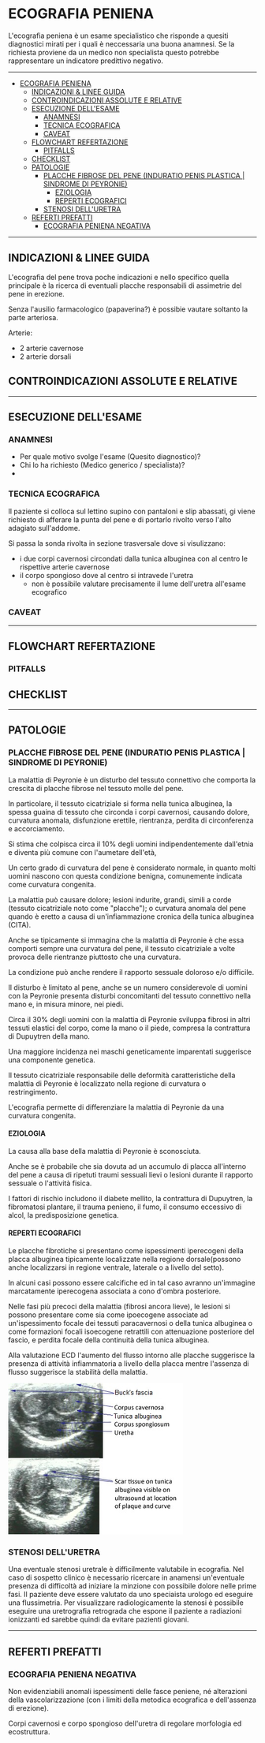 # ECOGRAFIA PENIENA

L'ecografia peniena è un esame specialistico che risponde a quesiti diagnostici mirati per i quali è neccessaria una buona anamnesi.
Se la richiesta proviene da un medico non specialista questo potrebbe rappresentare un indicatore predittivo negativo.

---

- [ECOGRAFIA PENIENA](#ecografia-peniena)
	- [INDICAZIONI & LINEE GUIDA](#indicazioni--linee-guida)
	- [CONTROINDICAZIONI ASSOLUTE E RELATIVE](#controindicazioni-assolute-e-relative)
	- [ESECUZIONE DELL'ESAME](#esecuzione-dellesame)
		- [ANAMNESI](#anamnesi)
		- [TECNICA ECOGRAFICA](#tecnica-ecografica)
		- [CAVEAT](#caveat)
	- [FLOWCHART REFERTAZIONE](#flowchart-refertazione)
		- [PITFALLS](#pitfalls)
	- [CHECKLIST](#checklist)
	- [PATOLOGIE](#patologie)
		- [PLACCHE FIBROSE DEL PENE (INDURATIO PENIS PLASTICA | SINDROME DI PEYRONIE)](#placche-fibrose-del-pene-induratio-penis-plastica--sindrome-di-peyronie)
			- [EZIOLOGIA](#eziologia)
			- [REPERTI ECOGRAFICI](#reperti-ecografici)
		- [STENOSI DELL'URETRA](#stenosi-delluretra)
	- [REFERTI PREFATTI](#referti-prefatti)
		- [ECOGRAFIA PENIENA NEGATIVA](#ecografia-peniena-negativa)

---

## INDICAZIONI & LINEE GUIDA
L'ecografia del pene trova poche indicazioni e nello specifico quella principale è la ricerca di eventuali placche responsabili di assimetrie del pene in erezione.

Senza l'ausilio farmacologico (papaverina?) è possibie vautare soltanto la parte arteriosa.
<!---Indagare quali farmaci-->

Arterie:
- 2 arterie cavernose
- 2 arterie dorsali

## CONTROINDICAZIONI ASSOLUTE E RELATIVE


---

## ESECUZIONE DELL'ESAME

### ANAMNESI
- Per quale motivo svolge l'esame (Quesito diagnostico)?
- Chi lo ha richiesto (Medico generico / specialista)?
- 

### TECNICA ECOGRAFICA
Il paziente si colloca sul lettino supino con pantaloni e slip abassati, gi viene richiesto di afferare la punta del pene e di portarlo rivolto verso l'alto adagiato sull'addome.

Si passa la sonda rivolta in sezione trasversale dove si visulizzano:
- i due corpi cavernosi circondati dalla tunica albuginea con al centro le rispettive arterie cavernose
- il corpo spongioso dove al centro si intravede l'uretra
  - non è possibile valutare precisamente il lume dell'uretra all'esame ecografico

### CAVEAT

---

## FLOWCHART REFERTAZIONE
### PITFALLS

## CHECKLIST

---

## PATOLOGIE
### PLACCHE FIBROSE DEL PENE (INDURATIO PENIS PLASTICA | SINDROME DI PEYRONIE)
La malattia di Peyronie è un disturbo del tessuto connettivo che comporta la crescita di placche fibrose nel tessuto molle del pene. 

In particolare, il tessuto cicatriziale si forma nella tunica albuginea, la spessa guaina di tessuto che circonda i corpi cavernosi, causando dolore, curvatura anomala, disfunzione erettile, rientranza, perdita di circonferenza e accorciamento.

Si stima che colpisca circa il 10% degli uomini indipendentemente dall'etnia e diventa più comune con l'aumetare dell'età,

Un certo grado di curvatura del pene è considerato normale, in quanto molti uomini nascono con questa condizione benigna, comunemente indicata come curvatura congenita. 

La malattia può causare dolore; lesioni indurite, grandi, simili a corde (tessuto cicatriziale noto come "placche"); o curvatura anomala del pene quando è eretto a causa di un'infiammazione cronica della tunica albuginea (CITA).

Anche se tipicamente si immagina che la malattia di Peyronie è che essa comporti sempre una curvatura del pene, il tessuto cicatriziale a volte provoca delle rientranze piuttosto che una curvatura. 

La condizione può anche rendere il rapporto sessuale doloroso e/o difficile.

Il disturbo è limitato al pene, anche se un numero considerevole di uomini con la Peyronie presenta disturbi concomitanti del tessuto connettivo nella mano e, in misura minore, nei piedi. 

Circa il 30% degli uomini con la malattia di Peyronie sviluppa fibrosi in altri tessuti elastici del corpo, come la mano o il piede, compresa la contrattura di Dupuytren della mano. 

Una maggiore incidenza nei maschi geneticamente imparentati suggerisce una componente genetica.


Il tessuto cicatriziale responsabile delle deformità caratteristiche della malattia di Peyronie è localizzato nella regione di curvatura o restringimento.

L'ecografia permette di differenziare la malattia di Peyronie da una curvatura congenita.

#### EZIOLOGIA
La causa alla base della malattia di Peyronie è sconosciuta. 

Anche se è probabile che sia dovuta ad un accumulo di placca all'interno del pene a causa di ripetuti traumi sessuali lievi o lesioni durante il rapporto sessuale o l'attività fisica.

I fattori di rischio includono il diabete mellito, la contrattura di Dupuytren, la fibromatosi plantare, il trauma penieno, il fumo, il consumo eccessivo di alcol, la predisposizione genetica.

#### REPERTI ECOGRAFICI
Le placche fibrotiche si presentano come ispessimenti iperecogeni della placca albuginea tipicamente localizzate nella regione dorsale(possono anche localizzarsi in regione ventrale, laterale o a livello del setto).

In alcuni casi possono essere calcifiche ed in tal caso avranno un'immagine marcatamente iperecogena associata a cono d'ombra posteriore.

Nelle fasi più precoci della malattia (fibrosi ancora lieve), le lesioni si possono presentare come sia come ipoecogene associate ad un'ispessimento focale dei tessuti paracavernosi o della tunica albuginea o come formazioni focali isoecogene retrattili con attenuazione posteriore del fascio, e perdita focale della continuità della tunica albuginea.

Alla valutazione ECD l'aumento del flusso intorno alle placche suggerisce la presenza di attività infiammatoria a livello della placca mentre l'assenza di flusso suggerisce la stabilità della malattia.

![](../../img/US-Malattia_di_Peyronie.jpg)


### STENOSI DELL'URETRA
Una eventuale stenosi uretrale è difficilmente valutabile in ecografia.
Nel caso di sospetto clinico è necessario ricercare in anamensi un'eventuale presenza di difficoltà ad iniziare la minzione con possibile dolore nelle prime fasi.
Il paziente deve essere valutato da uno speciaista urologo ed eseguire una flussimetria.
Per visualizzare radiologicamente la stenosi è possibile eseguire una uretrografia retrograda che espone il paziente a radiazioni ionizzanti ed sarebbe quindi da evitare pazienti giovani.

---

## REFERTI PREFATTI

### ECOGRAFIA PENIENA NEGATIVA
Non evidenziabili anomali ispessimenti delle fasce peniene, né alterazioni della vascolarizzazione (con i limiti della metodica ecografica e dell'assenza di erezione).

Corpi cavernosi e corpo spongioso dell'uretra di regolare morfologia ed ecostruttura. 

